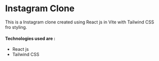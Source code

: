 # Instagram Clone

This is a Instagram clone created using React js in Vite  with Tailwind CSS fro styling. 

#### Technologies used are :
* React js
* Tailwind CSS


